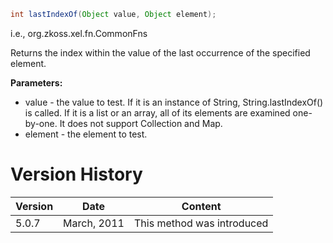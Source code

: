 ``` java
int lastIndexOf(Object value, Object element);
```

  
i.e.,
<javadoc method="lastIndexOf(java.lang.Object, java.lang.Object)">org.zkoss.xel.fn.CommonFns</javadoc>

Returns the index within the value of the last occurrence of the
specified element.

**Parameters:**

- value - the value to test. If it is an instance of String,
  String.lastIndexOf() is called. If it is a list or an array, all of
  its elements are examined one-by-one. It does not support Collection
  and Map.
- element - the element to test.

# Version History

| Version | Date        | Content                    |
|---------|-------------|----------------------------|
| 5.0.7   | March, 2011 | This method was introduced |
